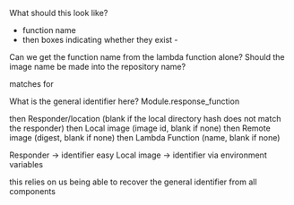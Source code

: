 What should this look like?
- function name
- then boxes indicating whether they exist - 

Can we get the function name from the lambda function alone?
Should the image name be made into the repository name?

matches for 

What is the general identifier here? Module.response_function

then Responder/location (blank if the local directory hash does not match the responder)
then Local image (image id, blank if none)
then Remote image (digest, blank if none)
then Lambda Function (name, blank if none)

Responder -> identifier easy
Local image -> identifier via environment variables

this relies on us being able to recover the general identifier from all components

